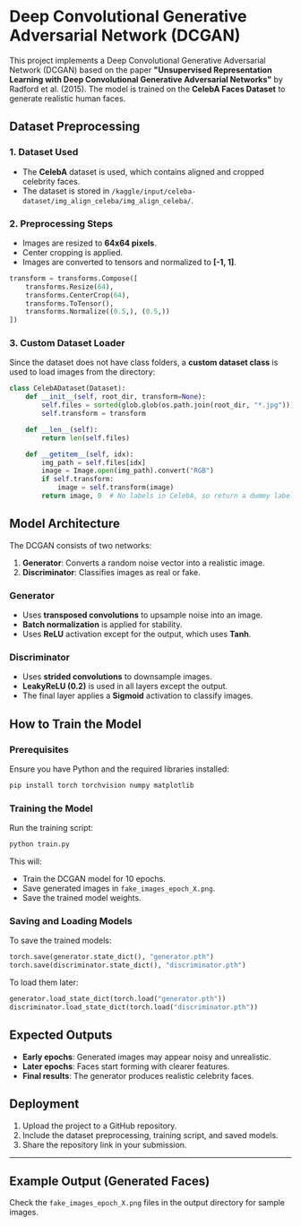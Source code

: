 # Deep Convolutional Generative Adversarial Network (DCGAN)

This project implements a Deep Convolutional Generative Adversarial Network (DCGAN) based on the paper **"Unsupervised Representation Learning with Deep Convolutional Generative Adversarial Networks"** by Radford et al. (2015). The model is trained on the **CelebA Faces Dataset** to generate realistic human faces.

## Dataset Preprocessing
### 1. **Dataset Used**
- The **CelebA** dataset is used, which contains aligned and cropped celebrity faces.
- The dataset is stored in `/kaggle/input/celeba-dataset/img_align_celeba/img_align_celeba/`.

### 2. **Preprocessing Steps**
- Images are resized to **64x64 pixels**.
- Center cropping is applied.
- Images are converted to tensors and normalized to **[-1, 1]**.

```python
transform = transforms.Compose([
    transforms.Resize(64),
    transforms.CenterCrop(64),
    transforms.ToTensor(),
    transforms.Normalize((0.5,), (0.5,))
])
```

### 3. **Custom Dataset Loader**
Since the dataset does not have class folders, a **custom dataset class** is used to load images from the directory:

```python
class CelebADataset(Dataset):
    def __init__(self, root_dir, transform=None):
        self.files = sorted(glob.glob(os.path.join(root_dir, "*.jpg")))
        self.transform = transform

    def __len__(self):
        return len(self.files)

    def __getitem__(self, idx):
        img_path = self.files[idx]
        image = Image.open(img_path).convert("RGB")
        if self.transform:
            image = self.transform(image)
        return image, 0  # No labels in CelebA, so return a dummy label
```

## Model Architecture
The DCGAN consists of two networks:
1. **Generator**: Converts a random noise vector into a realistic image.
2. **Discriminator**: Classifies images as real or fake.

### **Generator**
- Uses **transposed convolutions** to upsample noise into an image.
- **Batch normalization** is applied for stability.
- Uses **ReLU** activation except for the output, which uses **Tanh**.

### **Discriminator**
- Uses **strided convolutions** to downsample images.
- **LeakyReLU (0.2)** is used in all layers except the output.
- The final layer applies a **Sigmoid** activation to classify images.

## How to Train the Model
### **Prerequisites**
Ensure you have Python and the required libraries installed:
```bash
pip install torch torchvision numpy matplotlib
```

### **Training the Model**
Run the training script:
```python
python train.py
```
This will:
- Train the DCGAN model for 10 epochs.
- Save generated images in `fake_images_epoch_X.png`.
- Save the trained model weights.

### **Saving and Loading Models**
To save the trained models:
```python
torch.save(generator.state_dict(), "generator.pth")
torch.save(discriminator.state_dict(), "discriminator.pth")
```
To load them later:
```python
generator.load_state_dict(torch.load("generator.pth"))
discriminator.load_state_dict(torch.load("discriminator.pth"))
```

## Expected Outputs
- **Early epochs**: Generated images may appear noisy and unrealistic.
- **Later epochs**: Faces start forming with clearer features.
- **Final results**: The generator produces realistic celebrity faces.

## Deployment
1. Upload the project to a GitHub repository.
2. Include the dataset preprocessing, training script, and saved models.
3. Share the repository link in your submission.

---

## Example Output (Generated Faces)
Check the `fake_images_epoch_X.png` files in the output directory for sample images.

